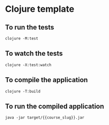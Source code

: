 # Clojure template

## To run the tests

```shell
clojure -M:test
```

## To watch the tests

```shell
clojure -X:test:watch
```


## To compile the application

```shell
clojure -T:build
```

## To run the compiled application

```shell
java -jar target/{{course_slug}}.jar
```
